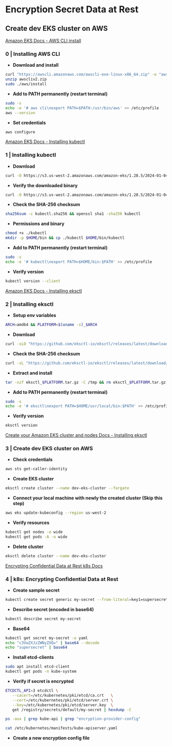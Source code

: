 # Encryption Secret Data at Rest 

## Create dev EKS cluster on AWS

[Amazon EKS Docs - AWS CLI install](https://docs.aws.amazon.com/cli/latest/userguide/getting-started-install.html)

### 0 | Installing AWS CLI

- **Download and install**
```bash
curl "https://awscli.amazonaws.com/awscli-exe-linux-x86_64.zip" -o "awscliv2.zip"
unzip awscliv2.zip
sudo ./aws/install
```
- **Add to PATH permanently (restart terminal)**
```bash
sudo -s
echo -e '# aws cli\nexport PATH=$PATH:/usr/bin/aws' >> /etc/profile
aws --version
```
- **Set credentials**
```bash
aws configure
```

[Amazon EKS Docs - Installing kubectl](https://docs.aws.amazon.com/eks/latest/userguide/eksctl.html)

### 1 | Installing kubectl

- **Download**
```bash
curl -O https://s3.us-west-2.amazonaws.com/amazon-eks/1.28.5/2024-01-04/bin/linux/amd64/kubectl
```
- **Verify the downloaded binary**
```bash
curl -O https://s3.us-west-2.amazonaws.com/amazon-eks/1.28.5/2024-01-04/bin/linux/amd64/kubectl.sha256
```
- **Check the SHA-256 checksum**
```bash
sha256sum -c kubectl.sha256 && openssl sha1 -sha256 kubectl
```
- **Permissions and binary**
```bash
chmod +x ./kubectl
mkdir -p $HOME/bin && cp ./kubectl $HOME/bin/kubectl
```
- **Add to PATH permanently (restart terminal)**
```bash
sudo -s
echo -e '# kubectl\nexport PATH=$HOME/bin:$PATH' >> /etc/profile
```
- **Verify version**
```bash
kubectl version --client
```

[Amazon EKS Docs - Installing eksctl](https://eksctl.io/installation/#)

### 2 | Installing eksctl

- **Setup env variables**
```bash
ARCH=amd64 && PLATFORM=$(uname -s)_$ARCH
```
- **Download**
```bash
curl -sLO "https://github.com/eksctl-io/eksctl/releases/latest/download/eksctl_$PLATFORM.tar.gz"
```
- **Check the SHA-256 checksum**
```bash
curl -sL "https://github.com/eksctl-io/eksctl/releases/latest/download/eksctl_checksums.txt" | grep $PLATFORM | sha256sum --check
```
- **Extract and install**
```bash
tar -xzf eksctl_$PLATFORM.tar.gz -C /tmp && rm eksctl_$PLATFORM.tar.gz && sudo mv /tmp/eksctl /usr/local/bin
```

- **Add to PATH permanently (restart terminal)**
```bash
sudo -s
echo -e '# eksctl\nexport PATH=$HOME/usr/local/bin:$PATH' >> /etc/profile
```
- **Verify version**
```bash
eksctl version
```

[Create your Amazon EKS cluster and nodes Docs - Installing eksctl](https://docs.aws.amazon.com/eks/latest/userguide/getting-started-eksctl.html)

### 3 | Create dev EKS cluster on AWS

- **Check credentials**
```bash
aws sts get-caller-identity
```

- **Create EKS cluster**
```bash
eksctl create cluster --name dev-eks-cluster --fargate
```

- **Connect your local machine with newly the created cluster (Skip this step)**
```bash
aws eks update-kubeconfig --region us-west-2
```

- **Verify resources**
```bash
kubectl get nodes -o wide
kubectl get pods -A -o wide
```

- **Delete cluster**
```bash
eksctl delete cluster --name dev-eks-cluster
```

[Encrypting Confidential Data at Rest k8s Docs](https://kubernetes.io/docs/tasks/administer-cluster/encrypt-data/)

### 4 | k8s: Encrypting Confidential Data at Rest

- **Create sample secret**
```bash
kubectl create secret generic my-secret --from-literal=key1=supersecret
```

- **Describe secret (encoded in base64)**
```bash
kubectl describe secret my-secret
```

- **Base64**
```bash
kubectl get secret my-secret -o yaml
echo "c3VwZXJzZWNyZXQ=" | base64 --decode
echo "supersecret" | base64
```

- **Install etcd-clients**
```bash
sudo apt install etcd-client
kubectl get pods -n kube-system
```

- **Verify if secret is encrypted**
```bash
ETCDCTL_API=3 etcdctl \
   --cacert=/etc/kubernetes/pki/etcd/ca.crt   \
   --cert=/etc/kubernetes/pki/etcd/server.crt \
   --key=/etc/kubernetes/pki/etcd/server.key  \
   get /registry/secrets/default/my-secret | hexdump -C

ps -aux | grep kube-api | grep "encryption-provider-config"

cat /etc/kubernetes/manifests/kube-apiserver.yaml
```

- **Create a new encryption config file**
```yaml

```